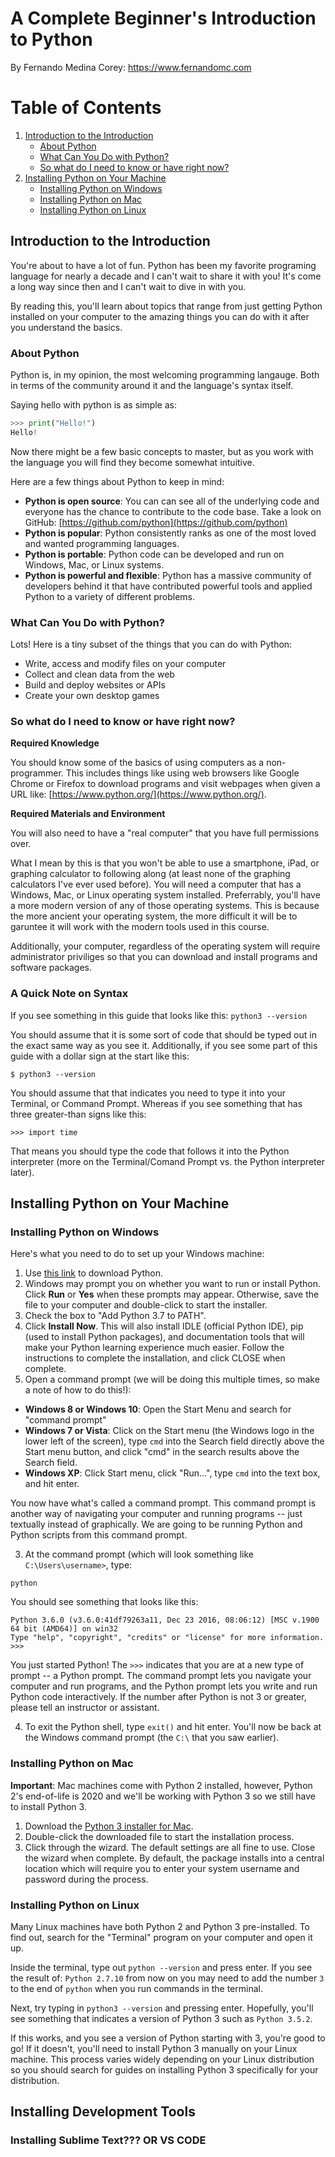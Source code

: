 # A Complete Beginner's Introduction to Python

By Fernando Medina Corey:
https://www.fernandomc.com

# Table of Contents
1. [Introduction to the Introduction](#introduction-to-the-introduction)
    - [About Python](#about-python)
    - [What Can You Do with Python?](#what-can-you-do-with-python)
    - [So what do I need to know or have right now?](#so-what-do-i-need-to-know-or-have-right-now)
2. [Installing Python on Your Machine](#installing-python-on-your-machine)
    - [Installing Python on Windows](#installing-python-on-windows)
    - [Installing Python on Mac](#installing-python-on-mac)
    - [Installing Python on Linux](#installing-python-on-linux)


## Introduction to the Introduction

You're about to have a lot of fun. Python has been my favorite programing language for nearly a decade and I can't wait to share it with you! It's come a long way since then and I can't wait to dive in with you.

By reading this, you'll learn about topics that range from just getting Python installed on your computer to the amazing things you can do with it after you understand the basics.

### About Python

Python is, in my opinion, the most welcoming programming langauge. Both in terms of the community around it and the language's syntax itself. 

Saying hello with python is as simple as:

```py
>>> print("Hello!")
Hello!
```

Now there might be a few basic concepts to master, but as you work with the language you will find they become somewhat intuitive.

Here are a few things about Python to keep in mind:

- **Python is open source**: You can can see all of the underlying code and everyone has the chance to contribute to the code base. Take a look on GitHub: [https://github.com/python](https://github.com/python)
- **Python is popular**: Python consistently ranks as one of the most loved and wanted programming languages.
- **Python is portable**: Python code can be developed and run on Windows, Mac, or Linux systems.
- **Python is powerful and flexible**: Python has a massive community of developers behind it that have contributed powerful tools and applied Python to a variety of different problems.

### What Can You Do with Python?

Lots! Here is a tiny subset of the things that you can do with Python:

  - Write, access and modify files on your computer
  - Collect and clean data from the web
  - Build and deploy websites or APIs
  - Create your own desktop games

### So what do I need to know or have right now?

**Required Knowledge** 

You should know some of the basics of using computers as a non-programmer. This includes things like using web browsers like Google Chrome or Firefox to download programs and visit webpages when given a URL like: [https://www.python.org/](https://www.python.org/).

**Required Materials and Environment**

You will also need to have a "real computer" that you have full permissions over. 

What I mean by this is that you won't be able to use a smartphone, iPad, or graphing calculator to following along (at least none of the graphing calculators I've ever used before). You will need a computer that has a Windows, Mac, or Linux operating system installed. Preferrably, you'll have a more modern version of any of those operating systems. This is because the more ancient your operating system, the more difficult it will be to garuntee it will work with the modern tools used in this course.

Additionally, your computer, regardless of the operating system will require administrator priviliges so that you can download and install programs and software packages.  

### A Quick Note on Syntax

If you see something in this guide that looks like this: `python3 --version`

You should assume that it is some sort of code that should be typed out in the exact same way as you see it. Additionally, if you see some part of this guide with a dollar sign at the start like this: 

`$ python3 --version`

You should assume that that indicates you need to type it into your Terminal, or Command Prompt. Whereas if you see something that has three greater-than signs like this:

`>>> import time`

That means you should type the code that follows it into the Python interpreter (more on the Terminal/Comand Prompt vs. the Python interpreter later).

## Installing Python on Your Machine

### Installing Python on Windows

Here's what you need to do to set up your Windows machine:

1. Use [this link](https://www.python.org/ftp/python/3.7.3/python-3.7.3-amd64.exe) to download Python.
2. Windows may prompt you on whether you want to run or install Python. Click **Run** or **Yes** when these prompts may appear. Otherwise, save the file to your computer and double-click to start the installer.
3. Check the box to "Add Python 3.7 to PATH".
4. Click **Install Now**. This will also install IDLE (official Python IDE), pip (used to install Python packages), and documentation tools that will make your Python learning experience much easier. Follow the instructions to complete the installation, and click CLOSE when complete.
5. Open a command prompt (we will be doing this multiple times, so make a note of how to do this!):
  - **Windows 8 or Windows 10**: Open the Start Menu and search for "command prompt"
  - **Windows 7 or Vista**: Click on the Start menu (the Windows logo in the lower left of the screen), type `cmd` into the Search field directly above the Start menu button, and click "cmd" in the search results above the Search field.
  - **Windows XP**: Click Start menu, click "Run...", type `cmd` into the text box, and hit enter.

You now have what's called a command prompt. This command prompt is another way of navigating your computer and running programs -- just textually instead of graphically. We are going to be running Python and Python scripts from this command prompt.

3. At the command prompt (which will look something like `C:\Users\username>`, type:
  ```
  python
  ```
  You should see something that looks like this:

  ```
  Python 3.6.0 (v3.6.0:41df79263a11, Dec 23 2016, 08:06:12) [MSC v.1900 64 bit (AMD64)] on win32
  Type "help", "copyright", "credits" or "license" for more information.
  >>>
  ```
  You just started Python! The `>>>` indicates that you are at a new type of prompt -- a Python prompt. The command prompt lets you navigate your computer and run programs, and the Python prompt lets you write and run Python code interactively. If the number after Python is not 3 or greater, please tell an instructor or assistant.

4. To exit the Python shell, type `exit()` and hit enter.  You'll now be back at the Windows command prompt (the `C:\` that you saw earlier).

### Installing Python on Mac

**Important**: Mac machines come with Python 2 installed, however, Python 2's end-of-life is 2020 and we'll be working with Python 3 so we still have to install Python 3.

1. Download the [Python 3 installer for Mac](https://www.python.org/ftp/python/3.7.3/python-3.7.3-macosx10.9.pkg).
2. Double-click the downloaded file to start the installation process.
3. Click through the wizard. The default settings are all fine to use. Close the wizard when complete. By default, the package installs into a central location which will require you to enter your system username and password during the process.

### Installing Python on Linux

Many Linux machines have both Python 2 and Python 3 pre-installed. To find out, search for the "Terminal" program on your computer and open it up.

Inside the terminal, type out `python --version` and press enter. If you see the result of: `Python 2.7.10` from now on you may need to add the number `3` to the end of `python` when you run commands in the terminal.

Next, try typing in `python3 --version` and pressing enter. Hopefully, you'll see something that indicates a version of Python 3 such as `Python 3.5.2`. 

If this works, and you see a version of Python starting with 3, you're good to go! If it doesn't, you'll need to install Python 3 manually on your Linux machine. This process varies widely depending on your Linux distribution so you should search for guides on installing Python 3 specifically for your distribution. 

## Installing Development Tools

### Installing Sublime Text??? OR VS CODE